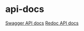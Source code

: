 # api-docs
[Swagger API docs](https://qaecy.github.io/api-docs/index.html)
[Redoc API docs](https://qaecy.github.io/api-docs/redoc-static.html)